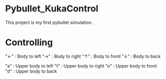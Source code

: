 # Pybullet_KukaControl
This project is my first pybullet simulation. 

# Controlling
"←" : Body to left
"→" : Body to right
"↑" : Body to front
"↓" : Body to back

"a" : Upper body to left
"t" : Upper body to right
"o" : Upper body to front
"d" : Upper body to back
